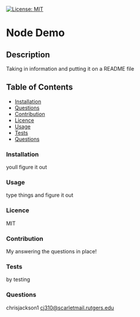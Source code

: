 
  [![License: MIT](https://img.shields.io/badge/License-MIT-yellow.svg)](https://opensource.org/licenses/MIT)
# Node Demo

## Description
Taking in information and putting it on a README file

## Table of Contents
* [Installation](#installation)
* [Questions](#questions)
* [Contribution](#contribution)
* [Licence](#license)
* [Usage](#usage)
* [Tests](#tests)
* [Questions](#questions)

### Installation
youll figure it out
### Usage
type things and figure it out

### Licence
 MIT
### Contribution
My answering the questions in place!
### Tests 
by testing 
### Questions
chrisjackson1
cj310@scarletmail.rutgers.edu
